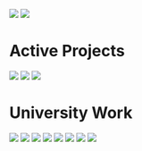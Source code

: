 <a href="https://melissabrennan.dev"><img src="https://img.shields.io/badge/Website-MelissaBrennan-cc026e.svg"></a>
<a href="https://mythicalcuddles.xyz"><img src="https://img.shields.io/badge/Website-MythicalCuddles-cc026e.svg"></a>
<h1>Active Projects</h1>
<a href=""><img src="https://img.shields.io/badge/Private-Working%20on%20Private%20Projects-1e9faf.svg"></a>
<a href="https://github.com/MythicalCuddles/melissabrennan.dev"><img src="https://img.shields.io/badge/Web-Portfolio%20Website-8746b6.svg"></a>
<a href="https://github.com/MythicalCuddles/mythicalcuddles.xyz"><img src="https://img.shields.io/badge/Web-MythicalCuddles%20Website-8746b6.svg"></a>
<h1>University Work</h1>
<a href="https://github.com/MythicalCuddles/DiscordBot"><img src="https://img.shields.io/badge/CSharp-DiscordBot-1e9faf.svg"></a>
<a href="https://bot.mythicalcuddles.xyz" target="_BLANK"><img src="https://img.shields.io/badge/PHP-DiscordBot%20Web-1e9faf.svg"></a>
<a href="https://github.com/MythicalCuddles/Book-Loaning-System"><img src="https://img.shields.io/badge/Java-Book%20Loaning%20System-C52424.svg"></a>
<a href="#"><img src="https://img.shields.io/badge/CPP-Quiz%20Game-D1BC44.svg"></a>
<a href="https://github.com/MythicalCuddles/UU-HCI"><img src="https://img.shields.io/badge/Web-HCI-1D9C23.svg"></a>
<a href="https://github.com/MythicalCuddles/UU-SoftwareDevelopment"><img src="https://img.shields.io/badge/Java-Software%20Development-275FB7.svg"></a>
<a href="https://github.com/MythicalCuddles/Introduction-to-Java-Programming-10th-Edition"><img src="https://img.shields.io/badge/Java-Introduction%20to%20Java-2A9C9E.svg"></a>
<a href="https://github.com/MythicalCuddles/UU-ComputerHardware"><img src="https://img.shields.io/badge/Assembly-Computer%20Hardware-77317F.svg"></a>
